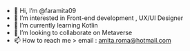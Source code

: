 - 👋 Hi, I’m @faramita09
- 👀 I’m interested in Front-end development , UX/UI Designer
- 🌱 I’m currently learning Kotlin
- 💞️ I’m looking to collaborate on Metaverse
- 📫 How to reach me > email : amita.roma@hotmail.com

<!---
faramita09 is a ✨ special ✨ repository because its `README.md` (this file) appears on your GitHub profile.
You can click the Preview link to take a look at your changes.
--->
